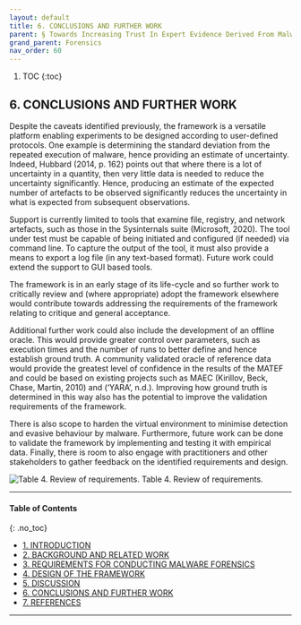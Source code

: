 ```yaml
---
layout: default
title: 6. CONCLUSIONS AND FURTHER WORK   
parent: § Towards Increasing Trust In Expert Evidence Derived From Malware Forensic Tools 
grand_parent: Forensics 
nav_order: 60 
---
```

<style>
.dont-break-out {
  /* These are technically the same, but use both */
  overflow-wrap: break-word;
  word-wrap: break-word;

  -ms-word-break: break-all;
  /* This is the dangerous one in WebKit, as it breaks things wherever */
  word-break: break-all;
  /* Instead use this non-standard one: */
  word-break: break-word;
}

.youtube-container {
    position: relative;
    width: 100%;
    height: 0;
    padding-bottom: 56.25%;
}
.youtube-video {
    position: absolute;
    top: 0;
    left: 0;
    width: 100%;
    height: 100%;
}

</style>

<div class="dont-break-out" markdown="1">

1. TOC
{:toc}

## 6. CONCLUSIONS AND FURTHER WORK 
Despite the caveats identified previously, the framework is a versatile platform enabling experiments to be designed according to user-defined protocols. One example is determining the standard deviation from the repeated execution of malware, hence providing an estimate of uncertainty. Indeed, Hubbard (2014, p. 162) points out that where there is a lot of uncertainty in a quantity, then very little data is needed to reduce the uncertainty significantly. Hence, producing an estimate of the expected number of artefacts to be observed significantly reduces the uncertainty in what is expected from subsequent observations.

Support is currently limited to tools that examine file, registry, and network artefacts, such as those in the Sysinternals suite (Microsoft, 2020). The tool under test must be capable of being initiated and configured (if needed) via command line. To capture the output of the tool, it must also provide a means to export a log file (in any text-based format). Future work could extend the support to GUI based tools.

The framework is in an early stage of its life-cycle and so further work to critically review and (where appropriate) adopt the framework elsewhere would contribute towards addressing the requirements of the framework relating to critique and general acceptance.

Additional further work could also include the development of an offline oracle. This would provide greater control over parameters, such as execution times and the number of runs to better define and hence establish ground truth. A community validated oracle of reference data would provide the greatest level of confidence in the results of the MATEF and could be based on existing projects such as MAEC (Kirillov, Beck, Chase, Martin, 2010) and (‘YARA’, n.d.). Improving how ground truth is determined in this way also has the potential to improve the validation requirements of the framework.

There is also scope to harden the virtual environment to minimise detection and evasive behaviour by malware. Furthermore, future work can be done to validate the framework by implementing and testing it with empirical data. Finally, there is room to also engage with practitioners and other stakeholders to gather feedback on the identified requirements and design.


![Table 4. Review of requirements.](https://statics.bsafes.com/images/papers/towards-increasing-trust-in-expert-evidence-derived-from-malware-forensics-tools-table-4.png)
Table 4. Review of requirements.

***

#### Table of Contents
{: .no_toc}

<ul><li> <a href="/docs/forensics/towards-increasing-trust-in-expert-evidence-derived-from-malware-forensics-tools-1/">1. INTRODUCTION</a></li><li> <a href="/docs/forensics/towards-increasing-trust-in-expert-evidence-derived-from-malware-forensics-tools-2/">2. BACKGROUND AND RELATED WORK</a></li><li> <a href="/docs/forensics/towards-increasing-trust-in-expert-evidence-derived-from-malware-forensics-tools-3/">3. REQUIREMENTS FOR CONDUCTING MALWARE FORENSICS</a></li><li> <a href="/docs/forensics/towards-increasing-trust-in-expert-evidence-derived-from-malware-forensics-tools-4/">4. DESIGN OF THE FRAMEWORK</a></li><li> <a href="/docs/forensics/towards-increasing-trust-in-expert-evidence-derived-from-malware-forensics-tools-5/">5. DISCUSSION</a></li><li> <a href="/docs/forensics/towards-increasing-trust-in-expert-evidence-derived-from-malware-forensics-tools-6/">6. CONCLUSIONS AND FURTHER WORK</a></li><li> <a href="/docs/forensics/towards-increasing-trust-in-expert-evidence-derived-from-malware-forensics-tools-7/">7. REFERENCES</a></li></ul>

***

</div>
